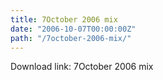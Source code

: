 ```yaml
---
title: 7October 2006 mix
date: "2006-10-07T00:00:00Z"
path: "/7october-2006-mix/"
---
```


Download link: 7October 2006 mix